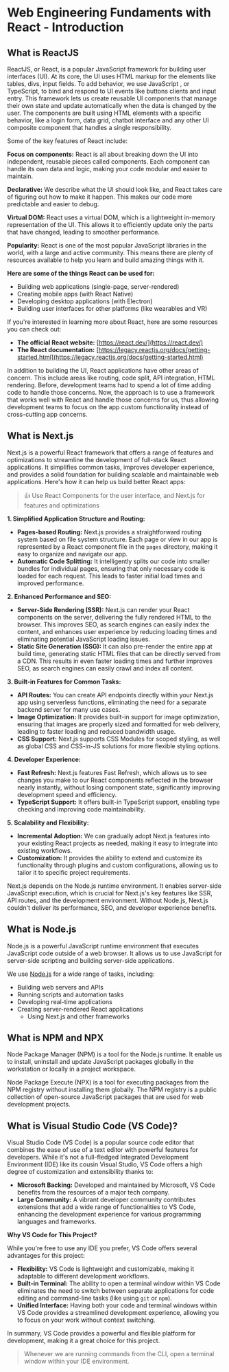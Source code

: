 # Web Engineering Fundaments with React - Introduction

## What is ReactJS

ReactJS, or React, is a popular JavaScript framework for building user interfaces (UI). At its core, the UI uses HTML markup for the elements like tables, divs, input fields. To add behavior, we use JavaScript , or TypeScript, to bind and respond to UI events like buttons clients and input entry. This framework lets us create reusable UI components that manage their own state and update automatically when the data is changed by the user. The components are built using HTML elements with a specific behavior, like a login form, data grid, chatbot interface and any other UI composite component that handles a single responsibility.

Some of the key features of React include:

**Focus on components:** React is all about breaking down the UI into independent, reusable pieces called components. Each component can handle its own data and logic, making your code modular and easier to maintain.

**Declarative:** We describe what the UI should look like, and React takes care of figuring out how to make it happen. This makes our code more predictable and easier to debug.

**Virtual DOM:** React uses a virtual DOM, which is a lightweight in-memory representation of the UI. This allows it to efficiently update only the parts that have changed, leading to smoother performance.

**Popularity:** React is one of the most popular JavaScript libraries in the world, with a large and active community. This means there are plenty of resources available to help you learn and build amazing things with it.

**Here are some of the things React can be used for:**

- Building web applications (single-page, server-rendered)
- Creating mobile apps (with React Native)
- Developing desktop applications (with Electron)
- Building user interfaces for other platforms (like wearables and VR)

If you're interested in learning more about React, here are some resources you can check out:

- **The official React website:** [https://react.dev/](https://react.dev/)
- **The React documentation:** [https://legacy.reactjs.org/docs/getting-started.html](https://legacy.reactjs.org/docs/getting-started.html)

In addition to building the UI, React applications have other areas of concern. This include areas like routing, code split, API integration, HTML rendering. Before, development teams had to spend a lot of time adding code to handle those concerns. Now, the approach is to use a framework that works well with React and handle those concerns for us, thus allowing development teams to focus on the app custom functionality instead of cross-cutting app concerns.

## What is Next.js

 Next.js is a powerful React framework that offers a range of features and optimizations to streamline the development of full-stack React applications. It simplifies common tasks, improves developer experience, and provides a solid foundation for building scalable and maintainable web applications. Here's how it can help us build better React apps:

> &#128077; Use React Components for the user interface, and Next.js for features and optimizations

**1. Simplified Application Structure and Routing:**

- **Pages-based Routing:** Next.js provides a straightforward routing system based on file system structure. Each page or view in our app is represented by a React component file in the `pages` directory, making it easy to organize and navigate our app.
- **Automatic Code Splitting:** It intelligently splits our code into smaller bundles for individual pages, ensuring that only necessary code is loaded for each request. This leads to faster initial load times and improved performance.

**2. Enhanced Performance and SEO:**

- **Server-Side Rendering (SSR):** Next.js can render your React components on the server, delivering the fully rendered HTML to the browser. This improves SEO, as search engines can easily index the content, and enhances user experience by reducing loading times and eliminating potential JavaScript loading issues.
- **Static Site Generation (SSG):** It can also pre-render the entire app at build time, generating static HTML files that can be directly served from a CDN. This results in even faster loading times and further improves SEO, as search engines can easily crawl and index all content.

**3. Built-in Features for Common Tasks:**

- **API Routes:** You can create API endpoints directly within your Next.js app using serverless functions, eliminating the need for a separate backend server for many use cases.
- **Image Optimization:** It provides built-in support for image optimization, ensuring that images are properly sized and formatted for web delivery, leading to faster loading and reduced bandwidth usage.
- **CSS Support:** Next.js supports CSS Modules for scoped styling, as well as global CSS and CSS-in-JS solutions for more flexible styling options.

**4. Developer Experience:**

- **Fast Refresh:** Next.js features Fast Refresh, which allows us to see changes you make to our React components reflected in the browser nearly instantly, without losing component state, significantly improving development speed and efficiency.
- **TypeScript Support:** It offers built-in TypeScript support, enabling type checking and improving code maintainability.

**5. Scalability and Flexibility:**

- **Incremental Adoption:** We can gradually adopt Next.js features into your existing React projects as needed, making it easy to integrate into existing workflows.
- **Customization:** It provides the ability to extend and customize its functionality through plugins and custom configurations, allowing us to tailor it to specific project requirements.

Next.js depends on the Node.js runtime environment. It enables server-side JavaScript execution, which is crucial for Next.js's key features like SSR, API routes, and the development environment. Without Node.js, Next.js couldn't deliver its performance, SEO, and developer experience benefits.

## What is Node.js

Node.js is a powerful JavaScript runtime environment that executes JavaScript code outside of a web browser. It allows us to use JavaScript for server-side scripting and building server-side applications.

We use [Node.js](https://nodejs.org/en) for a wide range of tasks, including:

- Building web servers and APIs
- Running scripts and automation tasks
- Developing real-time applications
- Creating server-rendered React applications 
  - Using Next.js and other frameworks

## What is NPM and NPX

Node Package Manager (NPM) is a tool for the Node.js runtime. It enable us to install, uninstall and update JavaScript packages globally in the workstation or locally in a project workspace. 

Node Package Execute (NPX) is a tool for executing packages from the NPM registry without installing them globally. The NPM registry is a public collection of open-source JavaScript packages that are used for web development projects.

## What is Visual Studio Code (VS Code)?

Visual Studio Code (VS Code) is a popular source code editor that combines the ease of use of a text editor with powerful features for developers. While it's not a full-fledged Integrated Development Environment (IDE) like its cousin Visual Studio, VS Code offers a high degree of customization and extensibility thanks to:

* **Microsoft Backing:** Developed and maintained by Microsoft, VS Code benefits from the resources of a major tech company.
* **Large Community:** A vibrant developer community contributes extensions that add a wide range of functionalities to VS Code, enhancing the development experience for various programming languages and frameworks.

**Why VS Code for This Project?**

While you're free to use any IDE you prefer, VS Code offers several advantages for this project:

* **Flexibility:**  VS Code is lightweight and customizable, making it adaptable to different development workflows.
* **Built-in Terminal:**  The ability to open a terminal window within VS Code eliminates the need to switch between separate applications for code editing and command-line tasks (like using `git` or `npm`).
* **Unified Interface:**  Having both your code and terminal windows within VS Code provides a streamlined development experience, allowing you to focus on your work without context switching.

In summary, VS Code provides a powerful and flexible platform for development, making it a great choice for this project.

> Whenever we are running commands from the CLI, open a terminal window within your IDE environment. 
